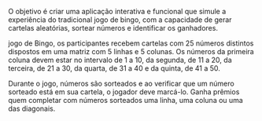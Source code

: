 O objetivo é criar uma aplicação interativa e funcional que simule a experiência do tradicional jogo de
bingo, com a capacidade de gerar cartelas aleatórias, sortear números e identificar os ganhadores.

jogo de Bingo, os participantes recebem cartelas com 25 números distintos dispostos em uma
matriz com 5 linhas e 5 colunas. Os números da primeira coluna devem estar no intervalo de 1 a 10,
da segunda, de 11 a 20, da terceira, de 21 a 30, da quarta, de 31 a 40 e da quinta, de 41 a 50.


Durante o jogo, números são sorteados e ao verificar que um número sorteado está em sua cartela, o
jogador deve marcá-lo. Ganha prêmios quem completar com números sorteados uma linha, uma
coluna ou uma das diagonais.
